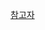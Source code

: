 <a href="https://velog.io/@mungyun/%EB%8D%B0%EC%9D%B4%ED%84%B0%EB%B2%A0%EC%9D%B4%EC%8A%A4%EC%9D%98-%EA%B8%B0%EB%B3%B8">참고자</a>
